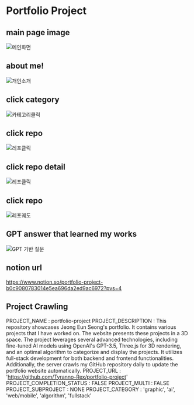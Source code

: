 # Portfolio Project

## main page image
![메인화면](https://github.com/user-attachments/assets/0789125f-873c-4e20-967b-b43d67584a04)

## about me!
![개인소개](https://github.com/user-attachments/assets/03e954cf-3635-4678-9757-a0c6fb111023)

## click category
![카테고리클릭](https://github.com/user-attachments/assets/d551afb1-0e7c-4f54-9206-520ee33a70b5)

## click repo 
![레포클릭](https://github.com/user-attachments/assets/d147516f-c359-47e9-969d-f0329a8452bf)

## click repo detail
![레포클릭](https://github.com/user-attachments/assets/57a98eb8-2560-48e5-a95f-900aabd0c16d)

## click repo
![레포궤도](https://github.com/user-attachments/assets/de0ff836-3e0d-409f-96f1-cece998f90c2)

## GPT answer that learned my works 
![GPT 기반 질문](https://github.com/user-attachments/assets/4aa4ca04-d891-448e-95fb-637db61c8379)


## notion url
https://www.notion.so/portfolio-project-b0c9080783014e5ea696da2ed9ac6972?pvs=4


## Project Crawling

PROJECT_NAME : portfolio-project
PROJECT_DESCRIPTION : This repository showcases Jeong Eun Seong's portfolio. It contains various projects that I have worked on. The website presents these projects in a 3D space. The project leverages several advanced technologies, including fine-tuned AI models using OpenAI's GPT-3.5, Three.js for 3D rendering, and an optimal algorithm to categorize and display the projects. It utilizes full-stack development for both backend and frontend functionalities. Additionally, the server crawls my GitHub repository daily to update the portfolio website automatically. 
PROJECT_URL : 'https://github.com/Tyranno-Rex/portfolio-project'
PROJECT_COMPLETION_STATUS : FALSE
PROJECT_MULTI : FALSE
PROJECT_SUBPROJECT : NONE
PROJECT_CATEGORY : 'graphic', 'ai', 'web/mobile', 'algorithm', 'fullstack'
